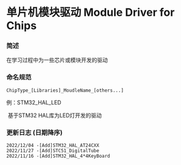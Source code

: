 # 单片机模块驱动 Module Driver for Chips

### 简述

在学习过程中为一些芯片或模块开发的驱动

### 命名规范

```
ChipType_[Libraries]_MoudleName_[others...]
```

例：STM32_HAL_LED

​	基于STM32 HAL库为LED灯开发的驱动

### 更新日志 (日期降序)

```
2022/12/04 -[Add]STM32_HAL_AT24CXX
2022/11/27 -[Add]STC51_DigitalTube
2022/11/16 -[Add]STM32_HAL_4*4KeyBoard
```

